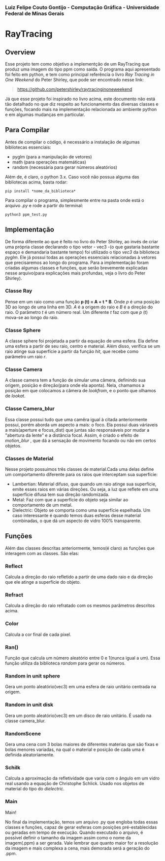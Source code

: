 ### Luiz Felipe Couto Gontijo - Computação Gráfica - Universidade Federal de Minas Gerais
# RayTracing
## Overview
Esse projeto tem como objetivo a implementção de um RayTracing que produz uma imagem do tipo ppm como saída. O programa aqui apresentado foi feito em python, e tem como principal referência  o livro *Ray Tracing in One Weekend* do Peter Shirley, que pode ser encontrado nesse link:
>  https://github.com/petershirley/raytracinginoneweekend

Já que esse projeto foi inspirado no livro acima, este documento não está tão detalhado no que diz respeito ao funcionamento das diversas classes e funções, focando mais na implementação relacionada ao ambiente python e em algumas mudanças em particular.

## Para Compilar
Antes de compilar o código, é necessário a instalação de algumas bibliotecas essenciais:
* pyglm (para a manipulação de vetores)
* math (para operações matemáticas)
* random (necessária para gerar números aleatórios)

Além de, é claro, o python 3.x. Caso você não possua alguma das bibliotecas acima, basta rodar:
```
pip install *nome_da_biblioteca*

```
Para compilar o programa, simplesmente entre na pasta onde está o arquivo *.py* e rode a partir do terminal:
```
python3 ppm_test.py

```
## Implementação
De forma diferente ao que é feito no livro do Peter Shirley, ao invés de criar uma própria classe declarando o tipo vetor - vec3 -(o que gastaria bastante espaço e demandaria bastante tempo) foi utilizado o tipo *vec3* da biblioteca *pyglm*. Ele já possui todas as operações essenciais relacionadas à vetores que precisaremos ao longo do programa. 
Para a implementação foram criadas algumas classes e funções, que serão brevemente explicadas nesse arquivo(para explicações mais profundas, veja o livro do Peter Shirley).

### Classe Ray
Pense em um raio como uma função **p (t) = A + t * B**. Onde *p* é uma posição 3D ao longo de uma linha em 3D. *A* é a origem do raio e *B* é a direção do raio. O parâmetro *t* é um número real. Um diferente *t* faz com que *p* (t) mova-se ao longo do raio.
### Classe Sphere
A classe sphere foi projetada a partir da equação de uma esfera. Ela define uma esfera a partir de seu raio, centro e material. Além disso, verifica se um raio atinge sua superfície a partir da função *hit*, que recebe como parâmetro um raio *r*.
### Classe Camera
A classe camera tem a função de simular uma câmera, definindo sua origem, posição e direção(para onde ela aponta). Nela, chamamos a posição em que colocamos a câmera de *lookfrom*, e o ponto que olhamos de *lookat*.
### Classe Camera_blur
Essa classe possui tudo que uma camêra igual à citada anteriormente possui, porém aborda um aspecto a mais: o foco. Ela possui duas váriaveis a mais(aperture e focus_dist) que juntas são responsáveis por mudar a "abertura da lente" e a distância focal. Assim, é criado o efeito de *motion_blur* , que dá a sensação de movimento focando ou não em certos objetos.
### Classes de Material
Nesse projeto possuimos três classes de material.Cada uma delas define um comportamento diferente para os raios que interceptam sua superfície:
* Lambertian: Material difuso, que quando um raio atinge sua superfície, emite esses raios em várias direções. Ou seja, a luz que reflete em uma superfície difusa tem sua direção randomizada.
* Metal: Faz com que a superfície do objeto seja similar ao comportamento de um metal.
* Dielectric: Objeto se comporta como uma superfície espelhada. Um caso interessante é quando temos duas esferas desse material combinadas, o que dá um aspecto de vidro 100% transparente. 

## Funções
Além das classes descritas anteriormente, temos(é claro) as funções que interagem com as classes. São elas:
### Reflect
Calcula a direção do raio refletido a partir de uma dado raio e da direção que ele atinge a superfície do objeto.
### Refract
Calcula a direção do raio refratado com os mesmos parâmetros descritos acima.
### Color
Calcula a cor final de cada pixel.
### Ran()
Função que calcula um número aleatório entre 0 e 1(nunca igual a um). Essa função utiliza da biblioteca *random* para gerar os números.
### Random in unit sphere
Gera um ponto aleatório(vec3) em uma esfera de raio unitário centrada na origem.
### Random in unit disk
Gera um ponto aleatório(vec3) em um disco de raio unitário. É usado na classe camera_blur. 
### RandomScene
Gera uma cena com 3 bolas maiores de diferentes materias que são fixas e bolas menores variadas, na qual o material e posição de cada uma é definida aleatoriamente.
### Schilk
Calcula a aproximação da refletividade que varia com o ângulo em um vidro real usando a equação de Christophe Schlick. Usado nos objetos de material do tipo do *dielectric*.
### Main
Main!

No final da implementação, temos um arquivo .py que engloba todas essas classes e funções, capaz de gerar esferas com posições pré-establecidas ou geradas em tempo de execução. Quando executado o arquivo, é possível definir o tamanho da imagem assim como o nome da imagem(.ppm) a ser gerada. Vale lembrar que quanto maior for a resolução da imagem e mais complexa a cena, mais demorada será a geração do .ppm.

